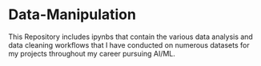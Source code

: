 # Data-Manipulation
This Repository includes ipynbs that contain the various data analysis and data cleaning workflows that I have conducted on numerous datasets for my projects throughout my career pursuing AI/ML.
